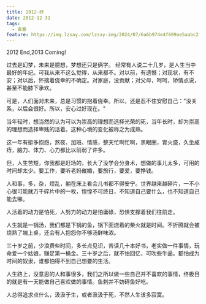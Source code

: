```yaml
---
title: 2012·终
date: 2012-12-31
tags:
  - 青春
feature: https://img.lzsay.com/lzsay-img/2024/07/6a6b974e4f609ae5aabc2f8a83f525c3.png
---
```

2012 End,2013 Coming! 

过去是幻梦，未来是臆想，梦想还只是俩字。 
经常有人说二十几岁，是人生当中最好的年纪。可我从来不这么觉得，从来都不。对以前，有遗憾；对现状，有不安；对以后，怀揣着侥幸的不确定。对家庭，没贡献；对父母，呵呵，矫情点说，甚至不能膝下承欢。 

可是，人们面对未来，总是习惯的抱着侥幸。所以，还是忍不住安慰自己："没关系，以后会很好。所以，安心过好现在。" 

当年轻时，想当然的认为可以为崇高的理想而选择光荣的死，当年长时，却为崇高的理想而选择卑贱的活着。这种心境的变化被称之为成熟。 

这一年有挺多抱怨，熬夜、加班、情感，整天忙啊忙啊，黑眼圈，胃火盛，久坐成痔，脑力、体力、心力都比以前弱了许多。 

但，人生苦短，你我都是赶场的，长大了没学会分身术，想做的事儿太多，可用的时间却太少。要工作，要听老妈催婚，要旅行，要爱，要挣钱。 

人和事，多，杂，烦乱，躺在床上看会儿书都不得安宁。世界越来越碎片，一不小心很可能就万千碎片中的一枚，惶惶不可终日，不知道自己要什么，也不知道自己能去哪。 

人活着的动力是怕死，人努力的动力是怕庸碌，恐惧支撑着我们往前走。 

人生就是一锅汤，我们都是下锅的鱼，锅下面烧着的柴火就是时间。不折腾就会被烧熟了端上桌，还会有人抱怨你不够汤鲜味浓。 

三十岁之前，少浪费些时间，多长点见识，苦读几十本好书，老实做一件事情，玩命爱一个姑娘，赚足第一桶金。三十岁之后，就不怕回忆，可吹些牛逼。都怕成为时间的奴隶，谁都怕得不到自己想要的生活。 

人生路上，没意思的人和事很多，我们之所以做一些自己并不喜欢的事情，终极目的就是有一天能做自己喜欢做的事情。鱼刺并不妨碍鱼好吃。

人总得追求点什么，汲汲于生，或者汲汲于死，不然人生该多寂寞。